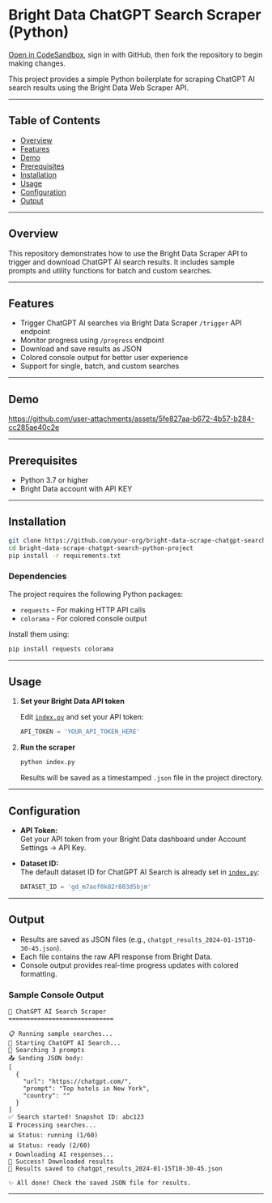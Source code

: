 # Bright Data ChatGPT Search Scraper (Python)

<a href="https://githubbox.com/brightdata/bright-data-scrape-chatgpt-search-python-project?file=index.py" target="_blank">Open in CodeSandbox</a>, sign in with GitHub, then fork the repository to begin making changes.

This project provides a simple Python boilerplate for scraping ChatGPT AI search results using the Bright Data Web Scraper API.

---

## Table of Contents
- [Overview](#overview)
- [Features](#features)
- [Demo](#demo)
- [Prerequisites](#prerequisites)
- [Installation](#installation)
- [Usage](#usage)
- [Configuration](#configuration)
- [Output](#output)

---

## Overview

This repository demonstrates how to use the Bright Data Scraper API to trigger and download ChatGPT AI search results. It includes sample prompts and utility functions for batch and custom searches.

---

## Features

- Trigger ChatGPT AI searches via Bright Data Scraper `/trigger` API endpoint
- Monitor progress using `/progress` endpoint
- Download and save results as JSON
- Colored console output for better user experience
- Support for single, batch, and custom searches

---

## Demo

https://github.com/user-attachments/assets/5fe827aa-b672-4b57-b284-cc285ae40c2e

---

## Prerequisites

- Python 3.7 or higher
- Bright Data account with API KEY

---

## Installation

```bash
git clone https://github.com/your-org/bright-data-scrape-chatgpt-search-python-project.git
cd bright-data-scrape-chatgpt-search-python-project
pip install -r requirements.txt
```

### Dependencies

The project requires the following Python packages:
- `requests` - For making HTTP API calls
- `colorama` - For colored console output

Install them using:
```bash
pip install requests colorama
```

---

## Usage

1. **Set your Bright Data API token**
   
   Edit [`index.py`](index.py) and set your API token:
   ```python
   API_TOKEN = 'YOUR_API_TOKEN_HERE'
   ```

2. **Run the scraper**
   ```bash
   python index.py
   ```
   
   Results will be saved as a timestamped `.json` file in the project directory.

---

## Configuration

- **API Token:**  
  Get your API token from your Bright Data dashboard under Account Settings → API Key.

- **Dataset ID:**  
  The default dataset ID for ChatGPT AI Search is already set in [`index.py`](index.py):
  ```python
  DATASET_ID = 'gd_m7aof0k82r803d5bjm'
  ```

---

## Output

- Results are saved as JSON files (e.g., `chatgpt_results_2024-01-15T10-30-45.json`).
- Each file contains the raw API response from Bright Data.
- Console output provides real-time progress updates with colored formatting.

### Sample Console Output

```
🌟 ChatGPT AI Search Scraper
=============================

📋 Running sample searches...
🤖 Starting ChatGPT AI Search...
📝 Searching 3 prompts
📤 Sending JSON body:
[
  {
    "url": "https://chatgpt.com/",
    "prompt": "Top hotels in New York",
    "country": ""
  }
]
✅ Search started! Snapshot ID: abc123
⏳ Processing searches...
📊 Status: running (1/60)
📊 Status: ready (2/60)
⬇️ Downloading AI responses...
🎉 Success! Downloaded results
💾 Results saved to chatgpt_results_2024-01-15T10-30-45.json

✨ All done! Check the saved JSON file for results.
```

---
